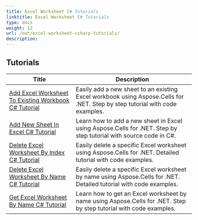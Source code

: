 ```yaml
---
title: Excel Worksheet C# Tutorials
linktitle: Excel Worksheet C# Tutorials
type: docs
weight: 12
url: /net/excel-worksheet-csharp-tutorials/
description: 
---
```


## Tutorials
| Title | Description |
| --- | --- | 
| [Add Excel Worksheet To Existing Workbook C# Tutorial](./add-excel-worksheet-to-existing-workbook-csharp-tutorial/) | Easily add a new sheet to an existing Excel workbook using Aspose.Cells for .NET. Step by step tutorial with code examples. |  
| [Add New Sheet In Excel C# Tutorial](./add-new-sheet-in-excel-csharp-tutorial/) | Learn how to add a new sheet in Excel using Aspose.Cells for .NET. Step by step tutorial with source code in C#. |  
| [Delete Excel Worksheet By Index C# Tutorial](./delete-excel-worksheet-by-index-csharp-tutorial/) | Easily delete a specific Excel worksheet using Aspose.Cells for .NET. Detailed tutorial with code examples. |  
| [Delete Excel Worksheet By Name C# Tutorial](./delete-excel-worksheet-by-name-csharp-tutorial/) | Easily delete a specific Excel worksheet by name using Aspose.Cells for .NET. Detailed tutorial with code examples. |  
| [Get Excel Worksheet By Name C# Tutorial](./get-excel-worksheet-by-name-csharp-tutorial/) | Learn how to get an Excel worksheet by name using Aspose.Cells for .NET. Step by step tutorial with code examples. |  
